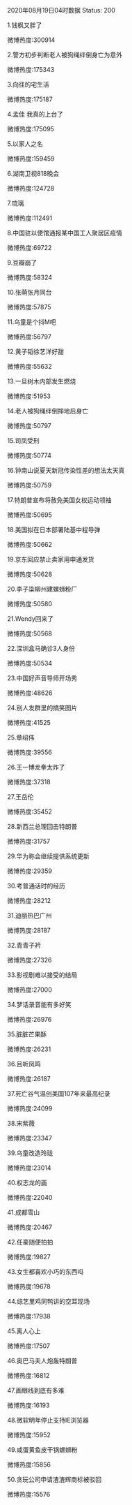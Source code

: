2020年08月19日04时数据
Status: 200

1.钱枫又胖了

微博热度:300914

2.警方初步判断老人被狗绳绊倒身亡为意外

微博热度:175343

3.向往的宅生活

微博热度:175187

4.孟佳 我真的上台了

微博热度:175095

5.以家人之名

微博热度:159459

6.湖南卫视818晚会

微博热度:124728

7.琉璃

微博热度:112491

8.中国驻以使馆通报某中国工人聚居区疫情

微博热度:69722

9.豆瓣崩了

微博热度:58324

10.张萌张月同台

微博热度:57875

11.乌童是个抖M吧

微博热度:56797

12.黄子韬徐艺洋好甜

微博热度:55632

13.一旦树木内部发生燃烧

微博热度:51953

14.老人被狗绳绊倒摔地后身亡

微博热度:50797

15.司凤受刑

微博热度:50774

16.钟南山说夏天新冠传染性差的想法太天真

微博热度:50759

17.特朗普宣布将赦免美国女权运动领袖

微博热度:50695

18.美国拟在日本部署陆基中程导弹

微博热度:50662

19.京东回应禁止卖家用申通发货

微博热度:50628

20.李子柒柳州建螺蛳粉厂

微博热度:50580

21.Wendy回来了

微博热度:50568

22.深圳盒马确诊3人身份

微博热度:50534

23.中国好声音导师开场秀

微博热度:48626

24.别人发群里的搞笑图片

微博热度:41525

25.章绍伟

微博热度:39556

26.王一博龙拳太炸了

微博热度:37318

27.王岳伦

微博热度:35452

28.新西兰总理回击特朗普

微博热度:31757

29.华为称会继续提供系统更新

微博热度:29359

30.考普通话时的经历

微博热度:28212

31.迪丽热巴广州

微博热度:28187

32.青青子衿

微博热度:27326

33.影视剧难以接受的结局

微博热度:27000

34.梦话录音能有多好笑

微博热度:26976

35.脏脏芒果酥

微博热度:26231

36.且听凤鸣

微博热度:26187

37.死亡谷气温创美国107年来最高纪录

微博热度:24099

38.宋紫薇

微博热度:23347

39.乌童改造玲珑

微博热度:23014

40.权志龙的画

微博热度:22040

41.成都雪山

微博热度:20467

42.任豪随便拍拍

微博热度:19827

43.女生都喜欢小巧的东西吗

微博热度:19678

44.综艺里鸡同鸭讲的空耳现场

微博热度:17938

45.离人心上

微博热度:17507

46.奥巴马夫人炮轰特朗普

微博热度:16812

47.画眼线到底有多难

微博热度:16193

48.微软明年停止支持IE浏览器

微博热度:15952

49.咸蛋黄鱼皮干锅螺蛳粉

微博热度:15856

50.贪玩公司申请渣渣辉商标被驳回

微博热度:15576

